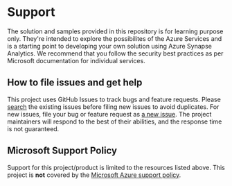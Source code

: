 # Support


The solution and samples provided in this repository is for learning purpose only. They're intended to explore the possibilites of the Azure Services and is a starting point to developing your own solution using Azure Synapse Analytics. We recommend that you follow the security best practices as per Microsoft documentation for individual services.


## How to file issues and get help


This project uses GitHub Issues to track bugs and feature requests. Please [search](https://github.com/Azure/Azure-Orbital-Analytics-Samples/issues) the existing issues before filing new issues to avoid duplicates. For new issues, file your bug or feature request as [a new issue](https://github.com/Azure/Azure-Orbital-Analytics-Samples/issues/new). The project maintainers will respond to the best of their abilities, and the response time is not guaranteed.  


## Microsoft Support Policy


Support for this project/product is limited to the resources listed above. This project is **not** covered by the [Microsoft Azure support policy](https://support.microsoft.com/en-us/help/2941892/support-for-linux-and-open-source-technology-in-azure).